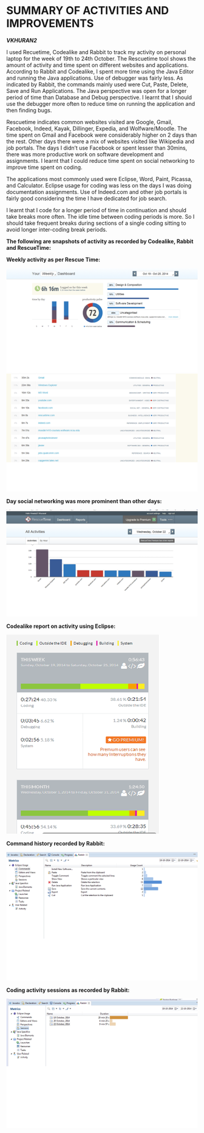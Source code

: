 SUMMARY OF ACTIVITIES AND IMPROVEMENTS
=========
***VKHURAN2***

I used Recuetime, Codealike and Rabbit to track my activity on personal laptop for the week of 19th to 24th October. The Rescuetime tool shows the amount of activity and time spent on different websites and applications.  According to Rabbit and Codealike, I spent more time using the Java Editor and running the Java applications. Use of debugger was fairly less. As indicated by Rabbit, the commands mainly used were Cut, Paste, Delete, Save and Run Applications. The Java perspective was open for a longer period of time than Database and Debug perspective. I learnt that I should use the debugger more often to reduce time on running the application and then finding bugs.

Rescuetime indicates common websites visited are Google, Gmail, Facebook, Indeed, Kayak, Dillinger, Expedia, and Wolfware/Moodle. The time spent on Gmail and Facebook were considerably higher on 2 days than the rest. Other days there were a mix of websites visited like Wikipedia and job portals.  The days I didn’t use Facebook or spent lesser than 30mins, there was more productive work on software development and assignments.  I learnt that I could reduce time spent on social networking to improve time spent on coding. 

The applications most commonly used were Eclipse, Word, Paint, Picassa, and Calculator. Eclipse usage for coding was less on the days I was doing documentation assignments. Use of Indeed.com and other job portals is fairly good considering the time I have dedicated for job search. 

I learnt that I code for a longer period of time in continuation and should take breaks more often. The idle time between coding periods is more. So I should take frequent breaks during sections of a single coding sitting to avoid longer inter-coding break periods.

**The following are snapshots of activity as recorded by Codealike, Rabbit and RescueTime:**

**Weekly activity as per Rescue Time:**

![weekly](weeklynew.png)
![details](details.png)

**Day social networking was more prominent than other days:**

![fb](fb.png)

**Codealike report on activity using Eclipse:**

![codealike](codealike.png)

**Command history recorded by Rabbit:**

![rabbit1](rabbitcommands.png)

**Coding activity sessions as recorded by Rabbit:**

![rabbit2](sessionsrabbit.png)




